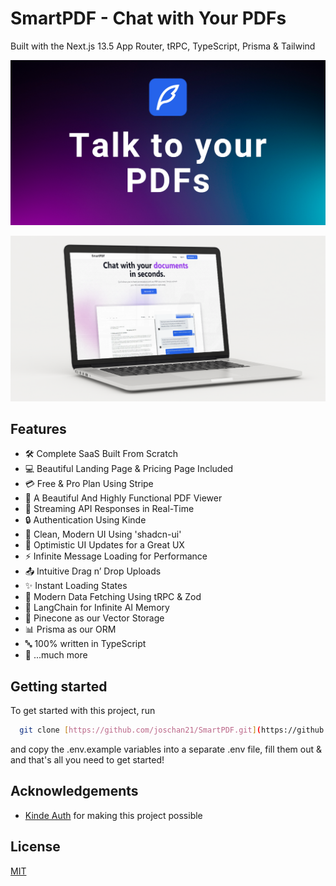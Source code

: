# SmartPDF - Chat with Your PDFs 

Built with the Next.js 13.5 App Router, tRPC, TypeScript, Prisma & Tailwind

![Project Image](https://github.com/medamin001/SmartPDF/blob/main/public/thumbnail.png)

![Project Image](https://github.com/medamin001/SmartPDF/blob/main/public/SmartPDF_ui.png)
## Features

- 🛠️ Complete SaaS Built From Scratch
- 💻 Beautiful Landing Page & Pricing Page Included
- 💳 Free & Pro Plan Using Stripe
- 📄 A Beautiful And Highly Functional PDF Viewer
- 🔄 Streaming API Responses in Real-Time
- 🔒 Authentication Using Kinde
- 🎨 Clean, Modern UI Using 'shadcn-ui'
- 🚀 Optimistic UI Updates for a Great UX
- ⚡ Infinite Message Loading for Performance
- 📤 Intuitive Drag n’ Drop Uploads
- ✨ Instant Loading States
- 🔧 Modern Data Fetching Using tRPC & Zod
- 🧠 LangChain for Infinite AI Memory
- 🌲 Pinecone as our Vector Storage
- 📊 Prisma as our ORM
- 🔤 100% written in TypeScript
- 🎁 ...much more

## Getting started

To get started with this project, run

```bash
  git clone [https://github.com/joschan21/SmartPDF.git](https://github.com/medamin001/SmartPDF.git)
```

and copy the .env.example variables into a separate .env file, fill them out & and that's all you need to get started!


## Acknowledgements

- [Kinde Auth](https://link.joshtriedcoding.com/kinde) for making this project possible

## License

[MIT](https://choosealicense.com/licenses/mit/)
